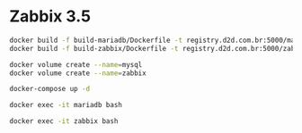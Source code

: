 # Zabbix 3.5


```bash
docker build -f build-mariadb/Dockerfile -t registry.d2d.com.br:5000/mariadb:1.0.0 .
docker build -f build-zabbix/Dockerfile -t registry.d2d.com.br:5000/zabbix:1.0.0 .
```

```bash
docker volume create --name=mysql
docker volume create --name=zabbix
```
```bash
docker-compose up -d
```

```bash
docker exec -it mariadb bash
```

```bash
docker exec -it zabbix bash
```

